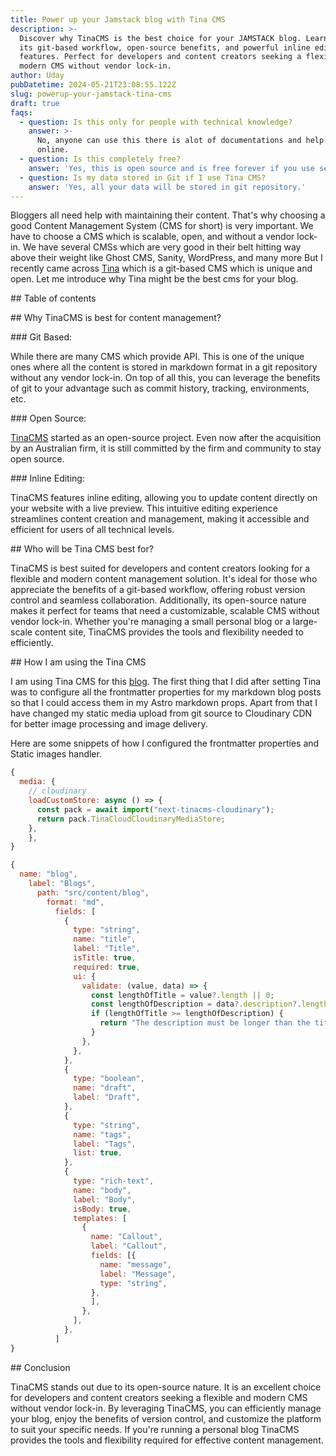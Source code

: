 ```yaml
---
title: Power up your Jamstack blog with Tina CMS
description: >-
  Discover why TinaCMS is the best choice for your JAMSTACK blog. Learn about
  its git-based workflow, open-source benefits, and powerful inline editing
  features. Perfect for developers and content creators seeking a flexible,
  modern CMS without vendor lock-in.
author: Uday
pubDatetime: 2024-05-21T23:08:55.122Z
slug: powerup-your-jamstack-tina-cms
draft: true
faqs:
  - question: Is this only for people with technical knowledge?
    answer: >-
      No, anyone can use this there is alot of documentations and help available
      online.
  - question: Is this completely free?
    answer: 'Yes, this is open source and is free forever if you use self hosting.'
  - question: Is my data stored in Git if I use Tina CMS?
    answer: 'Yes, all your data will be stored in git repository.'
---
```


Bloggers all need help with maintaining their content. That's why choosing a good Content Management System (CMS for short) is very important. We have to choose a CMS which is scalable, open, and without a vendor lock-in. We have several CMSs which are very good in their belt hitting way above their weight like Ghost CMS, Sanity, WordPress, and many more But I recently came across [Tina](https://tina.io "Tina") which is a git-based CMS which is unique and open. Let me introduce why Tina might be the best cms for your blog.

\## Table of contents

\## Why TinaCMS is best for content management?

\### Git Based:

While there are many CMS which provide API. This is one of the unique ones where all the content is stored in markdown format in a git repository without any vendor lock-in. On top of all this, you can leverage the benefits of git to your advantage such as commit history, tracking, environments, etc.

\### Open Source:

[TinaCMS](https://github.com/tinacms/tinacms "TinaCMS") started as an open-source project. Even now after the acquisition by an Australian firm, it is still committed by the firm and community to stay open source.

\### Inline Editing:

TinaCMS features inline editing, allowing you to update content directly on your website with a live preview. This intuitive editing experience streamlines content creation and management, making it accessible and efficient for users of all technical levels.

\## Who will be Tina CMS best for?

TinaCMS is best suited for developers and content creators looking for a flexible and modern content management solution. It's ideal for those who appreciate the benefits of a git-based workflow, offering robust version control and seamless collaboration. Additionally, its open-source nature makes it perfect for teams that need a customizable, scalable CMS without vendor lock-in. Whether you're managing a small personal blog or a large-scale content site, TinaCMS provides the tools and flexibility needed to efficiently.

\## How I am using the Tina CMS

I am using Tina CMS for this [blog](https://udaysamsani.com "blog"). The first thing that I did after setting Tina was to configure all the frontmatter properties for my markdown blog posts so that I could access them in my Astro markdown props. Apart from that I have changed my static media upload from git source to Cloudinary CDN for better image processing and image delivery.

Here are some snippets of how I configured the frontmatter properties and Static images handler.

```javascript
{
  media: {
    // cloudinary  
    loadCustomStore: async () => {
      const pack = await import("next-tinacms-cloudinary");
      return pack.TinaCloudCloudinaryMediaStore;
    },  
	},
}
```

```javascript
{
  name: "blog",
    label: "Blogs",
      path: "src/content/blog",
        format: "md",
          fields: [
            {
              type: "string",
              name: "title",
              label: "Title",
              isTitle: true,
              required: true,
              ui: {
                validate: (value, data) => {
                  const lengthOfTitle = value?.length || 0;
                  const lengthOfDescription = data?.description?.length || 0;
                  if (lengthOfTitle >= lengthOfDescription) {
                    return "The description must be longer than the title";
                  }
                },
              },
            },
            {
              type: "boolean",
              name: "draft",
              label: "Draft",
            },
            {
              type: "string",
              name: "tags",
              label: "Tags",
              list: true,
            },
            {
              type: "rich-text",
              name: "body",
              label: "Body",
              isBody: true,
              templates: [
                {
                  name: "Callout",
                  label: "Callout",
                  fields: [{
                    name: "message",
                    label: "Message",
                    type: "string",
                  },
                  ],
                },
              ],
            },
          ]
}
```

\## Conclusion

TinaCMS stands out due to its open-source nature. It is an excellent choice for developers and content creators seeking a flexible and modern CMS without vendor lock-in. By leveraging TinaCMS, you can efficiently manage your blog, enjoy the benefits of version control, and customize the platform to suit your specific needs. If you're running a personal blog TinaCMS provides the tools and flexibility required for effective content management.
